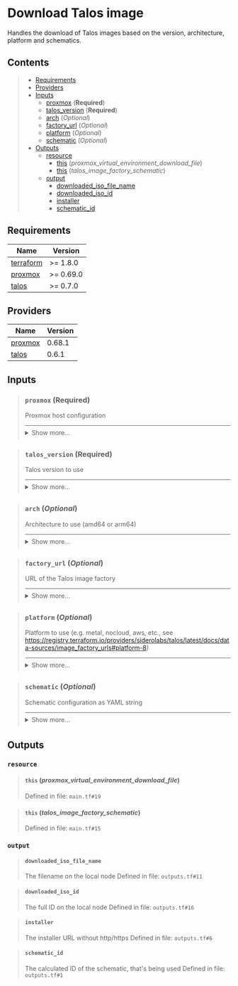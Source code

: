 # Download Talos image

Handles the download of Talos images based on the version,
architecture, platform and schematics.
## Contents

<blockquote>

- [Requirements](#requirements)
- [Providers](#providers)
- [Inputs](#inputs)
  - [proxmox](#proxmox-required) (**Required**)
  - [talos_version](#talos_version-required) (**Required**)
  - [arch](#arch-optional) (*Optional*)
  - [factory_url](#factory_url-optional) (*Optional*)
  - [platform](#platform-optional) (*Optional*)
  - [schematic](#schematic-optional) (*Optional*)
- [Outputs](#outputs)
  - [resource](#resource)
    - [this](#this-proxmox_virtual_environment_download_file) (*proxmox_virtual_environment_download_file*)
    - [this](#this-talos_image_factory_schematic) (*talos_image_factory_schematic*)
  - [output](#output)
    - [downloaded_iso_file_name](#downloaded_iso_file_name)
    - [downloaded_iso_id](#downloaded_iso_id)
    - [installer](#installer)
    - [schematic_id](#schematic_id)</blockquote>

## Requirements

| Name | Version |
|------|---------|
| <a name="requirement_terraform"></a> [terraform](#requirement\_terraform) | >= 1.8.0 |
| <a name="requirement_proxmox"></a> [proxmox](#requirement\_proxmox) | >= 0.69.0 |
| <a name="requirement_talos"></a> [talos](#requirement\_talos) | >= 0.7.0 |
## Providers

| Name | Version |
|------|---------|
| <a name="provider_proxmox"></a> [proxmox](#provider\_proxmox) | 0.68.1 |
| <a name="provider_talos"></a> [talos](#provider\_talos) | 0.6.1 |

## Inputs
<blockquote>

### `proxmox` (**Required**)
Proxmox host configuration

<details style="border-top-color: inherit; border-top-width: 0.1em; border-top-style: solid; padding-top: 0.5em; padding-bottom: 0.5em;">
  <summary>Show more...</summary>

  **Type**:
  ```hcl
    object({
    name      = string
    endpoint  = string
    insecure  = bool
    api_token = string
    iso_store = optional(string, "local")
    ssh_user  = string # not used in talos_image
    ssh_key   = string # not used in talos_image
  })
  ````
  Defined in file: `variables.tf#1`

</details>
</blockquote>
<blockquote>

### `talos_version` (**Required**)
Talos version to use

<details style="border-top-color: inherit; border-top-width: 0.1em; border-top-style: solid; padding-top: 0.5em; padding-bottom: 0.5em;">
  <summary>Show more...</summary>

  **Type**:
  ```hcl
    string
  ````
  Defined in file: `variables.tf#14`

</details>
</blockquote>
<blockquote>

### `arch` (*Optional*)
Architecture to use (amd64 or arm64)

<details style="border-top-color: inherit; border-top-width: 0.1em; border-top-style: solid; padding-top: 0.5em; padding-bottom: 0.5em;">
  <summary>Show more...</summary>

  **Type**:
  ```hcl
    string
  ````
  **Default**:
  ```json
    "amd64"
  ```
  Defined in file: `variables.tf#40`

</details>
</blockquote>
<blockquote>

### `factory_url` (*Optional*)
URL of the Talos image factory

<details style="border-top-color: inherit; border-top-width: 0.1em; border-top-style: solid; padding-top: 0.5em; padding-bottom: 0.5em;">
  <summary>Show more...</summary>

  **Type**:
  ```hcl
    string
  ````
  **Default**:
  ```json
    "https://factory.talos.dev"
  ```
  Defined in file: `variables.tf#26`

</details>
</blockquote>
<blockquote>

### `platform` (*Optional*)
Platform to use (e.g. metal, nocloud, aws, etc., see https://registry.terraform.io/providers/siderolabs/talos/latest/docs/data-sources/image_factory_urls#platform-8)

<details style="border-top-color: inherit; border-top-width: 0.1em; border-top-style: solid; padding-top: 0.5em; padding-bottom: 0.5em;">
  <summary>Show more...</summary>

  **Type**:
  ```hcl
    string
  ````
  **Default**:
  ```json
    "nocloud"
  ```
  Defined in file: `variables.tf#33`

</details>
</blockquote>
<blockquote>

### `schematic` (*Optional*)
Schematic configuration as YAML string

<details style="border-top-color: inherit; border-top-width: 0.1em; border-top-style: solid; padding-top: 0.5em; padding-bottom: 0.5em;">
  <summary>Show more...</summary>

  **Type**:
  ```hcl
    string
  ````
  **Default**:
  ```json
    "schematic/default.yaml"
  ```
  Defined in file: `variables.tf#19`

</details>
</blockquote>

## Outputs
### `resource`
<blockquote>

#### `this` (_proxmox_virtual_environment_download_file_)
Defined in file: `main.tf#19`
</blockquote>
<blockquote>

#### `this` (_talos_image_factory_schematic_)
Defined in file: `main.tf#15`
</blockquote>

### `output`
<blockquote>

#### `downloaded_iso_file_name`
The filename on the local node
Defined in file: `outputs.tf#11`
</blockquote>
<blockquote>

#### `downloaded_iso_id`
The full ID on the local node
Defined in file: `outputs.tf#16`
</blockquote>
<blockquote>

#### `installer`
The installer URL without http/https
Defined in file: `outputs.tf#6`
</blockquote>
<blockquote>

#### `schematic_id`
The calculated ID of the schematic, that's being used
Defined in file: `outputs.tf#1`
</blockquote>